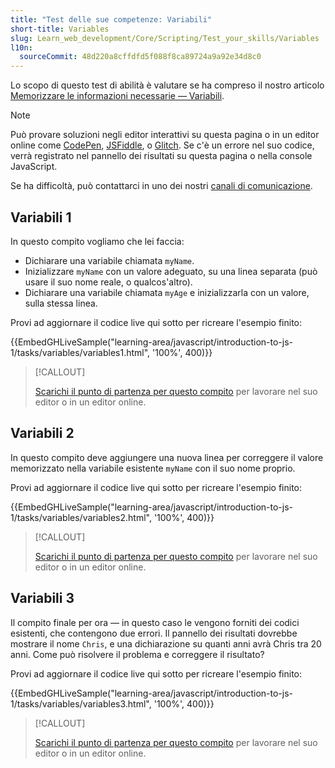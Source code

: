 ```yaml
---
title: "Test delle sue competenze: Variabili"
short-title: Variables
slug: Learn_web_development/Core/Scripting/Test_your_skills/Variables
l10n:
  sourceCommit: 48d220a8cffdfd5f088f8ca89724a9a92e34d8c0
---
```


Lo scopo di questo test di abilità è valutare se ha compreso il nostro articolo [Memorizzare le informazioni necessarie — Variabili](/it/docs/Learn_web_development/Core/Scripting/Variables).

> [!NOTE]
> Può provare soluzioni negli editor interattivi su questa pagina o in un editor online come [CodePen](https://codepen.io/), [JSFiddle](https://jsfiddle.net/), o [Glitch](https://glitch.com/).
> Se c'è un errore nel suo codice, verrà registrato nel pannello dei risultati su questa pagina o nella console JavaScript.
>
> Se ha difficoltà, può contattarci in uno dei nostri [canali di comunicazione](/it/docs/MDN/Community/Communication_channels).

## Variabili 1

In questo compito vogliamo che lei faccia:

- Dichiarare una variabile chiamata `myName`.
- Inizializzare `myName` con un valore adeguato, su una linea separata (può usare il suo nome reale, o qualcos'altro).
- Dichiarare una variabile chiamata `myAge` e inizializzarla con un valore, sulla stessa linea.

Provi ad aggiornare il codice live qui sotto per ricreare l'esempio finito:

{{EmbedGHLiveSample("learning-area/javascript/introduction-to-js-1/tasks/variables/variables1.html", '100%', 400)}}

> [!CALLOUT]
>
> [Scarichi il punto di partenza per questo compito](https://github.com/mdn/learning-area/blob/main/javascript/introduction-to-js-1/tasks/variables/variables1-download.html) per lavorare nel suo editor o in un editor online.

## Variabili 2

In questo compito deve aggiungere una nuova linea per correggere il valore memorizzato nella variabile esistente `myName` con il suo nome proprio.

Provi ad aggiornare il codice live qui sotto per ricreare l'esempio finito:

{{EmbedGHLiveSample("learning-area/javascript/introduction-to-js-1/tasks/variables/variables2.html", '100%', 400)}}

> [!CALLOUT]
>
> [Scarichi il punto di partenza per questo compito](https://github.com/mdn/learning-area/blob/main/javascript/introduction-to-js-1/tasks/variables/variables2-download.html) per lavorare nel suo editor o in un editor online.

## Variabili 3

Il compito finale per ora — in questo caso le vengono forniti dei codici esistenti, che contengono due errori. Il pannello dei risultati dovrebbe mostrare il nome `Chris`, e una dichiarazione su quanti anni avrà Chris tra 20 anni. Come può risolvere il problema e correggere il risultato?

Provi ad aggiornare il codice live qui sotto per ricreare l'esempio finito:

{{EmbedGHLiveSample("learning-area/javascript/introduction-to-js-1/tasks/variables/variables3.html", '100%', 400)}}

> [!CALLOUT]
>
> [Scarichi il punto di partenza per questo compito](https://github.com/mdn/learning-area/blob/main/javascript/introduction-to-js-1/tasks/variables/variables3-download.html) per lavorare nel suo editor o in un editor online.
